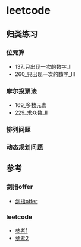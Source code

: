 # leetcode

## 归类练习
### 位元算
- 137_只出现一次的数字_II
- 260_只出现一次的数字_III

### 摩尔投票法
- 169_多数元素
- 229_求众数_II

### 排列问题


### 动态规划问题

## 参考
### 剑指offer
- [剑指offer](./../code-offer/README.md) 

### leetcode
- [参考1](https://github.com/cch123/leetcode-go)
- [参考2](https://github.com/aQuaYi/LeetCode-in-Go/tree/master/Algorithms)

